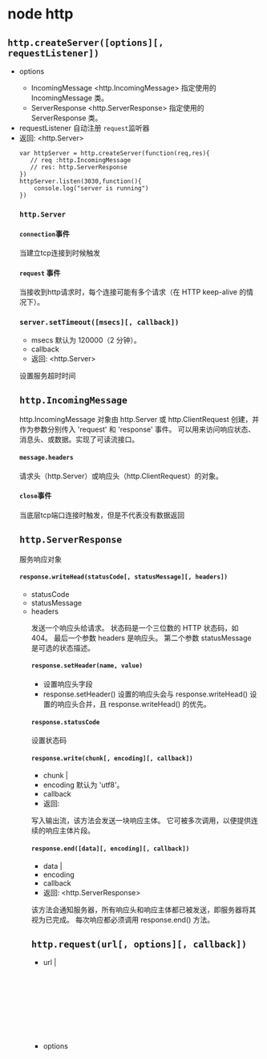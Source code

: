 # node http

## `http.createServer([options][, requestListener])`
- options <Object>
    - IncomingMessage <http.IncomingMessage> 指定使用的 IncomingMessage 类。
    - ServerResponse <http.ServerResponse> 指定使用的 ServerResponse 类。
- requestListener <Function> 自动注册 `request`监听器
- 返回: <http.Server> 

```
var httpServer = http.createServer(function(req,res){
   // req :http.IncomingMessage
   // res: http.ServerResponse
})
httpServer.listen(3030,function(){
    console.log("server is running")
})
```

### `http.Server`

#### `connection`事件
当建立tcp连接到时候触发

#### `request` 事件
当接收到http请求时，每个连接可能有多个请求（在 HTTP keep-alive 的情况下）。

### `server.setTimeout([msecs][, callback])`
- msecs <Number> 默认为 120000（2 分钟）。
- callback <Function>
- 返回: <http.Server>

设置服务超时时间

## `http.IncomingMessage`
http.IncomingMessage 对象由 http.Server 或 http.ClientRequest 创建，并作为参数分别传入 'request' 和 'response' 事件。 可以用来访问响应状态、消息头、或数据。实现了可读流接口。

#### `message.headers`
请求头（http.Server）或响应头（http.ClientRequest）的对象。

#### `close`事件
当底层tcp端口连接时触发，但是不代表没有数据返回


## `http.ServerResponse`
服务响应对象

#### `response.writeHead(statusCode[, statusMessage][, headers])`
- statusCode <number>
- statusMessage <string>
- headers <Object>

发送一个响应头给请求。 状态码是一个三位数的 HTTP 状态码，如 404。 最后一个参数 headers 是响应头。 第二个参数 statusMessage 是可选的状态描述。


#### `response.setHeader(name, value)`
- 设置响应头字段
- response.setHeader() 设置的响应头会与 response.writeHead() 设置的响应头合并，且 response.writeHead() 的优先。


#### `response.statusCode`
设置状态码



#### `response.write(chunk[, encoding][, callback])`
- chunk <string> | <Buffer>
- encoding <string> 默认为 'utf8'。
- callback <Function>
- 返回: <boolean>

写入输出流，该方法会发送一块响应主体。 它可被多次调用，以便提供连续的响应主体片段。

#### `response.end([data][, encoding][, callback])`
- data <string> | <Buffer>
- encoding <string>
- callback <Function>
- 返回: <http.ServerResponse>

 该方法会通知服务器，所有响应头和响应主体都已被发送，即服务器将其视为已完成。 每次响应都必须调用 response.end() 方法。
 
 
 
 ## `http.request(url[, options][, callback])`
 - url <string> | <URL>
- options <Object>

    - protocol <string> 使用的协议。默认为 http:。
    - host <string> 服务器的域名或 IP 地址。默认为 localhost。
    - hostname <string> host 的别名。为了支持 url.parse()，hostname 优先于 host。
    - family <number> 解析 host 和 hostname 时使用的 IP 地址族。值可以是 4 或 6。如果没有指定，则同时使用 IP v4 和 v6。
    - port <number> 远程服务器的端口。默认为 80。
    - localAddress <string> 网络连接绑定的本地接口。
    - socketPath <string> Unix 域 Socket。host:port 或 socketPath 二选一。
    - method <string> 请求的方法。默认为 'GET'。
    - path <string> 请求的路径。可以包括查询字符串，如 '/index.html?page=12'。如果请求的路径中包含非法字符，则抛出异常。默认为 '/'。
    - headers <Object> 请求头。
    - auth <string> 基本身份验证，如使用 'user:password' 计算 Authorization 请求头。
    - agent <http.Agent> | <boolean> 控制 Agent 的行为。可选的值有：

    - undefined (默认): 使用 http.globalAgent。
    - Agent: 使用传入的 Agent。
    - false: 新建一个使用默认配置的 Agent。
    - createConnection <Function> 如果没有指定 agent，则可用该函数为请求创建 socket 或流。这可以避免只是为了重写默认的 createConnection 而创建自定义的 Agent。详见 agent.createConnection()。
    - timeout <number>: socket 超时的毫秒数。
    - setHost <boolean>: 是否自动添加 Host 请求头。默认为 true。
- callback <Function>
- 返回: <http.ClientRequest>
    
发送 HTTP 请求。如果 url 是一个字符串，则自动使用 url.parse() 解析。 如果 url 是一个 URL, 则自动转换成 options 选项。

如果同时指定了 url 和 options，则合并两个对象，其中 options 优先。
```
const request = require("http").request;
const postData = "hello world";
const options = {
    hostname: "127.0.01",
    port: 8000,
    path: "/upload",
    method: "POST",
    headers: {
        "Content-Type": "application/x-www-form-urlencoded",
        "Content-Length": Buffer.byteLength(postData)
    }
};

var client = request(options, res => {
    //console.log(res.headers);
    res.on("data", chunk => {
        console.log(chunk + "");
    });
});

client.write(postData);
client.end();

```
#### `http.ClientRequest`
http.ClientRequest 实例由 http.request() 内部创建并返回。 表示一个正在进行中的请求，且请求头已进入队列。 请求头仍可使用 setHeader(name, value)、getHeader(name) 或 removeHeader(name) 进行修改。 最终的请求头会与第一个数据块一起发送或当调用 request.end() 时发送。

#### 'response' 事件
- response <http.IncomingMessage>
当请求的响应被接收到时触发。 该事件只触发一次。

## `http.Agent`
Agent 负责为 HTTP 客户端管理连接的持续与复用。 它为一个给定的主机与端口维护着一个等待请求的队列，且为每个请求重复使用一个单一的 socket 连接直到队列为空，此时 socket 会被销毁或被放入一个连接池中，在连接池中等待被有着相同主机与端口的请求再次使用。 是否被销毁或被放入连接池取决于 keepAlive 选项。